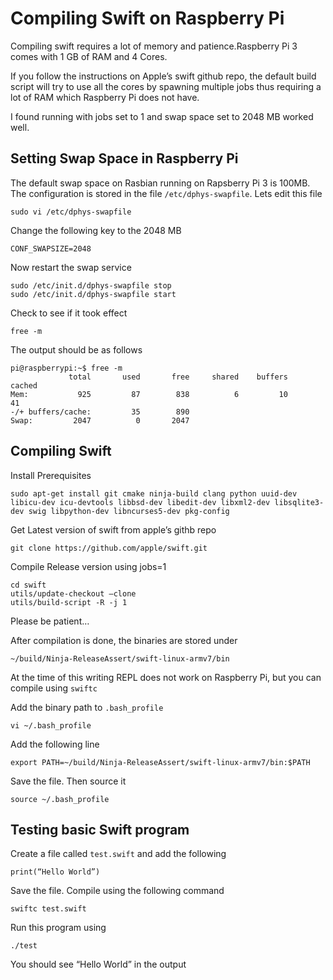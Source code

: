 # Compiling Swift on Raspberry Pi

Compiling swift requires a lot of memory and patience.Raspberry Pi 3 comes with 1 GB of RAM and 4 Cores.

If you follow the instructions on Apple’s swift github repo, the default build script will try to use all the cores by spawning multiple jobs thus requiring a lot of RAM which Raspberry Pi does not have.

I found running with jobs set to 1 and swap space set to 2048 MB worked well.

## Setting Swap Space in Raspberry Pi

The default swap space on Rasbian running on Rapsberry Pi 3 is 100MB. The configuration is stored in the file `/etc/dphys-swapfile`. Lets edit this file

```
sudo vi /etc/dphys-swapfile
```

Change the following key to the 2048 MB

```
CONF_SWAPSIZE=2048
```

Now restart the swap service

```
sudo /etc/init.d/dphys-swapfile stop
sudo /etc/init.d/dphys-swapfile start
```

Check to see if it took effect

```
free -m
``` 

The output should be as follows

```
pi@raspberrypi:~$ free -m
             total       used       free     shared    buffers     cached
Mem:           925         87        838          6         10         41
-/+ buffers/cache:         35        890
Swap:         2047          0       2047
```

## Compiling Swift 

Install Prerequisites

```
sudo apt-get install git cmake ninja-build clang python uuid-dev libicu-dev icu-devtools libbsd-dev libedit-dev libxml2-dev libsqlite3-dev swig libpython-dev libncurses5-dev pkg-config
```

Get Latest version of swift from apple’s githb repo

```
git clone https://github.com/apple/swift.git
```

Compile Release version using jobs=1

```
cd swift
utils/update-checkout —clone
utils/build-script -R -j 1
```

Please be patient…

After compilation is done, the binaries are stored under

```
~/build/Ninja-ReleaseAssert/swift-linux-armv7/bin 
```

At the time of this writing REPL does not work on Raspberry Pi, but you can compile using `swiftc`

Add the binary path to `.bash_profile`

```
vi ~/.bash_profile
```

Add the following line

```
export PATH=~/build/Ninja-ReleaseAssert/swift-linux-armv7/bin:$PATH
```

Save the file. Then source it

```
source ~/.bash_profile
```

## Testing basic Swift program

Create a file called `test.swift` and add the following

```
print(“Hello World”)
```

Save the file. Compile using the following command

```
swiftc test.swift
```
Run this program using 

```
./test
```

You should see “Hello World” in the output


